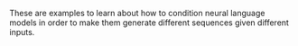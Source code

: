 These are examples to learn about how to condition neural language models in order to make them generate different sequences given different inputs.
